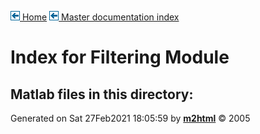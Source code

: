 [![\<](../../../left.png) Home](../../../../index.md)     [![\<](../../../left.png) Master documentation index](../../../../documentation.md)
  

# Index for Filtering Module

## Matlab files in this directory:         



Generated on Sat 27Feb2021 18:05:59 by
**[m2html](http://www.artefact.tk/software/matlab/m2html/ "Matlab Documentation in HTML")**
© 2005